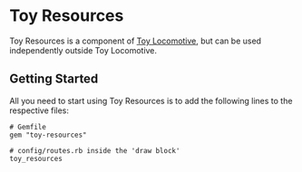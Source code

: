 Toy Resources
=========

Toy Resources is a component of [Toy Locomotive](https://github.com/Mortaro/Toy-Locomotive]), but can be used independently outside Toy Locomotive.


Getting Started
---------------

All you need to start using Toy Resources is to add the following lines to the respective files:

    # Gemfile
    gem "toy-resources"

    # config/routes.rb inside the 'draw block'
    toy_resources
